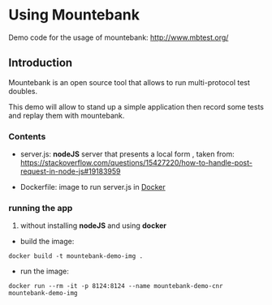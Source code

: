 # Using Mountebank

Demo code for the usage of mountebank: http://www.mbtest.org/

## Introduction

Mountebank is an open source tool that allows to run multi-protocol test doubles.

This demo will allow to stand up a simple application then record some tests and replay them with mountebank.

### Contents

*   server.js: __nodeJS__ server that presents a local form , taken from: https://stackoverflow.com/questions/15427220/how-to-handle-post-request-in-node-js#19183959

*   Dockerfile: image to run server.js in [Docker](https://www.docker.com/)


### running the app

1.   without installing __nodeJS__ and using __docker__

*   build the image:

```docker build -t mountebank-demo-img .```

*   run the image:

```docker run --rm -it -p 8124:8124 --name mountebank-demo-cnr mountebank-demo-img```